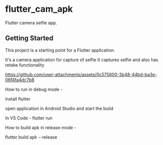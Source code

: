 # flutter_cam_apk

Flutter camera selfie app.

## Getting Started

This project is a starting point for a Flutter application.

It's a camera application for capture of selfie
It captures selfie and also has retake functionality



https://github.com/user-attachments/assets/0c575600-3b48-44bd-ba3e-06f4fa4dc7b8

How to run in debug mode -

install flutter

open application in Android Studio and start the build

In VS Code - flutter run

How to build apk in release mode - 

flutter build apk --release



